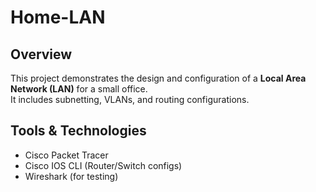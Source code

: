 # Home-LAN
## Overview  
This project demonstrates the design and configuration of a **Local Area Network (LAN)** for a small office.  
It includes subnetting, VLANs, and routing configurations.  


## Tools & Technologies  
- Cisco Packet Tracer  
- Cisco IOS CLI (Router/Switch configs)  
- Wireshark (for testing)  


